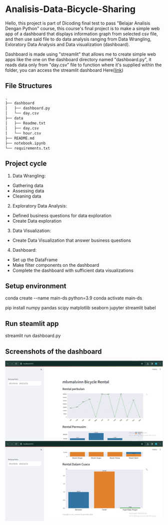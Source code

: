 # Analisis-Data-Bicycle-Sharing
Hello, this project is part of Dicoding final test to pass "Belajar Analisis Dengan Python" course, this course's final project is to make a simple web app of a dashboard that displays information graph from selected csv file, and then use said file to do data analysis ranging from Data Wrangling, Exloratory Data Analysis and Data visualization (dashboard).

Dashboard is made using "streamlit" that allows me to create simple web apps like the one on the dashboard directory named "dashboard.py", it reads data only from "day.csv" file to function where it's supplied within the folder, you can access the streamlit dashboard Here([link](https://mlvmalvinnbicyclesharing.streamlit.app/))

## File Structures
```
.
├── dashboard
│   ├── dashboard.py
│   └── day.csv
├── data
│   ├── Readme.txt
│   ├── day.csv
|   └── hour.csv
├── README.md
├── notebook.ipynb
└── requirements.txt
```

## Project cycle
1. Data Wrangling: 
 - Gathering data
 - Assessing data
 - Cleaning data
2. Exploratory Data Analysis:
 - Defined business questions for data exploration
 - Create Data exploration
3. Data Visualization:
 - Create Data Visualization that answer business questions
4. Dashboard:
 - Set up the DataFrame
 - Make filter components on the dashboard
 - Complete the dashboard with sufficient data visualizations

## Setup environment
conda create --name main-ds python=3.9
conda activate main-ds

pip install numpy pandas scipy matplotlib seaborn jupyter streamlit babel

## Run steamlit app
streamlit run dashboard.py

## Screenshots of the dashboard
![Dashboard1](https://github.com/mlvmalvinn/dump/blob/main/Dashboard1.jpeg?raw=true)
![Dashboard1](https://github.com/mlvmalvinn/dump/blob/main/Dashboard2.jpeg?raw=true)

